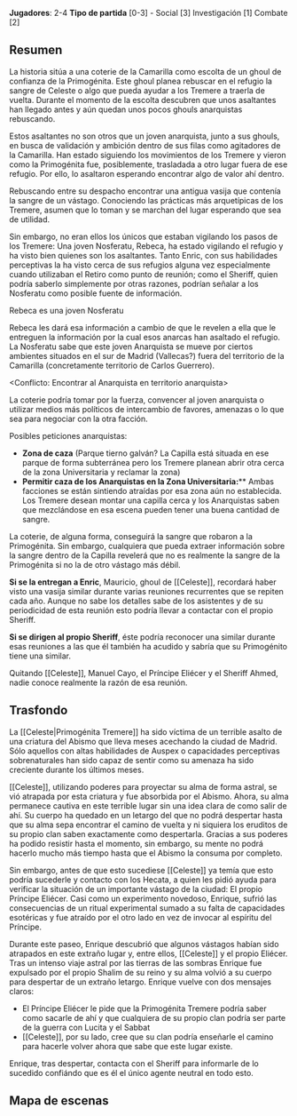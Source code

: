 
**Jugadores**: 2-4
**Tipo de partida** \[0-3] - Social \[3] Investigación \[1] Combate \[2]
## Resumen
La historia sitúa a una coterie de la Camarilla como escolta de un ghoul de confianza de la Primogénita. Este ghoul planea rebuscar en el refugio la sangre de Celeste o algo que pueda ayudar a los Tremere a traerla de vuelta. Durante el momento de la escolta descubren que unos asaltantes han llegado antes y aún quedan unos pocos ghouls anarquistas rebuscando. 

Estos asaltantes no son otros que un joven anarquista, junto a sus ghouls, en busca de validación y ambición dentro de sus filas como agitadores de la Camarilla. Han estado siguiendo los movimientos de los Tremere y vieron como la Primogénita fue, posiblemente, trasladada a otro lugar fuera de ese refugio. Por ello, lo asaltaron esperando encontrar algo de valor ahí dentro. 

Rebuscando entre su despacho encontrar una antigua vasija que contenía la sangre de un vástago. Conociendo las prácticas más arquetípicas de los Tremere, asumen que lo toman y se marchan del lugar esperando que sea de utilidad. 

Sin embargo, no eran ellos los únicos que estaban vigilando los pasos de los Tremere: Una joven Nosferatu, Rebeca, ha estado vigilando el refugio y ha visto bien quienes son los asaltantes. Tanto Enric, con sus habilidades perceptivas la ha visto cerca de sus refugios alguna vez especialmente cuando utilizaban el Retiro como punto de reunión; como el Sheriff, quien podría saberlo simplemente por otras razones, podrían señalar a los Nosferatu como posible fuente de información. 

Rebeca es una joven Nosferatu 

Rebeca les dará esa información a cambio de que le revelen a ella que le entreguen la información por la cual esos anarcas han asaltado el refugio. La Nosferatu sabe que este joven Anarquista se mueve por ciertos ambientes situados en el sur de Madrid (Vallecas?) fuera del territorio de la Camarilla (concretamente territorio de Carlos Guerrero).

<Conflicto: Encontrar al Anarquista en territorio anarquista>

La coterie podría tomar por la fuerza, convencer al joven anarquista o utilizar medios más políticos de intercambio de favores, amenazas o lo que sea para negociar con la otra facción. 

Posibles peticiones anarquistas:
- **Zona de caza** (Parque tierno galván? La Capilla está situada en ese parque de forma subterránea pero los Tremere planean abrir otra cerca de la zona Universitaria y reclamar la zona)
- **Permitir caza de los Anarquistas en la Zona Universitaria:**** Ambas facciones se están sintiendo atraídas por esa zona aún no establecida. Los Tremere desean montar una capilla cerca y los Anarquistas saben que mezclándose en esa escena pueden tener una buena cantidad de sangre.

La coterie, de alguna forma, conseguirá la sangre que robaron a la Primogénita. Sin embargo, cualquiera que pueda extraer información sobre la sangre  dentro de la Capilla revelerá que no es realmente la sangre de la Primogénita si no la de otro vástago más débil. 

**Si se la entregan a Enric**, Mauricio, ghoul de [[Celeste]], recordará haber visto una vasija similar durante varias reuniones recurrentes que se repiten cada año. Aunque no sabe los detalles sabe de los asistentes y de su periodicidad de esta reunión esto podría llevar a contactar con el propio Sheriff. 

**Si se dirigen al propio Sheriff**, éste podría reconocer una similar durante esas reuniones a las que él también ha acudido y sabría que su Primogénito tiene una similar. 

Quitando [[Celeste]], Manuel Cayo, el Príncipe Eliécer y el Sheriff Ahmed, nadie conoce realmente la razón de esa reunión. 
## Trasfondo
La [[Celeste|Primogénita Tremere]] ha sido víctima de un terrible asalto de una criatura del Abismo que lleva meses acechando la ciudad de Madrid. Sólo aquellos con altas habilidades de Auspex o capacidades perceptivas sobrenaturales han sido capaz de sentir como su amenaza ha sido creciente durante los últimos meses. 

[[Celeste]], utilizando poderes para proyectar su alma de forma astral, se vió atrapada por esta criatura y fue absorbida por el Abismo. Ahora, su alma permanece cautiva en este terrible lugar sin una idea clara de como salir de ahí. Su cuerpo ha quedado en un letargo del que no podrá despertar hasta que su alma sepa encontrar el camino de vuelta y ni siquiera los eruditos de su propio clan saben exactamente como despertarla. Gracias a sus poderes ha podido resistir hasta el momento, sin embargo, su mente no podrá hacerlo mucho más tiempo hasta que el Abismo la consuma por completo. 

Sin embargo, antes de que esto sucediese [[Celeste]] ya temía que esto podría sucederle y contacto con los Hecata, a quien les pidió ayuda para verificar la situación de un importante vástago de la ciudad: El propio Príncipe Eliécer. Casi como un experimento novedoso, Enrique, sufrió las consecuencias de un ritual experimental sumado a su falta de capacidades esotéricas y fue atraído por el otro lado en vez de invocar al espíritu del Príncipe. 

Durante este paseo, Enrique descubrió que algunos vástagos habían sido atrapados en este extraño lugar y, entre ellos, [[Celeste]] y el propio Eliécer. Tras un intenso viaje astral por las tierras de las sombras Enrique fue expulsado por el propio Shalim de su reino y su alma volvió a su cuerpo para despertar de un extraño letargo. Enrique vuelve con dos mensajes claros:

- El Príncipe Eliécer le pide que la Primogénita Tremere podría saber como sacarle de ahí y que cualquiera de su propio clan podría ser parte de la guerra con Lucita y el Sabbat
- [[Celeste]], por su lado, cree que su clan podría enseñarle el camino para hacerle volver ahora que sabe que este lugar existe.

Enrique, tras despertar, contacta con el Sheriff para informarle de lo sucedido confiándo que es él el único agente neutral en todo esto. 
## Mapa de escenas

